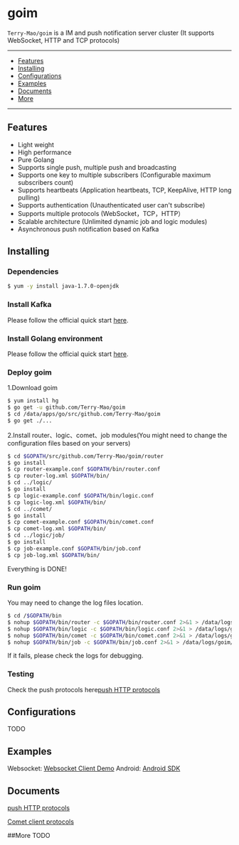 goim
==============
`Terry-Mao/goim` is a IM and push notification server cluster (It supports WebSocket, HTTP and TCP protocols)

---------------------------------------
  * [Features](#features)
  * [Installing](#installing)
  * [Configurations](#configurations)
  * [Examples](#examples)
  * [Documents](#documents)
  * [More](#more)

---------------------------------------

## Features
 * Light weight
 * High performance
 * Pure Golang
 * Supports single push, multiple push and broadcasting
 * Supports one key to multiple subscribers (Configurable maximum subscribers count)
 * Supports heartbeats (Application heartbeats, TCP, KeepAlive, HTTP long pulling)
 * Supports authentication (Unauthenticated user can't subscribe)
 * Supports multiple protocols (WebSocket，TCP，HTTP）
 * Scalable architecture (Unlimited dynamic job and logic modules)
 * Asynchronous push notification based on Kafka

## Installing
### Dependencies
```sh
$ yum -y install java-1.7.0-openjdk
```

### Install Kafka

Please follow the official quick start [here](http://kafka.apache.org/documentation.html#quickstart).

### Install Golang environment

Please follow the official quick start [here](https://golang.org/doc/install).

### Deploy goim
1.Download goim
```sh
$ yum install hg
$ go get -u github.com/Terry-Mao/goim
$ cd /data/apps/go/src/github.com/Terry-Mao/goim
$ go get ./...
```

2.Install router、logic、comet、job modules(You might need to change the configuration files based on your servers)
```sh
$ cd $GOPATH/src/github.com/Terry-Mao/goim/router
$ go install
$ cp router-example.conf $GOPATH/bin/router.conf
$ cp router-log.xml $GOPATH/bin/
$ cd ../logic/
$ go install
$ cp logic-example.conf $GOPATH/bin/logic.conf
$ cp logic-log.xml $GOPATH/bin/
$ cd ../comet/
$ go install
$ cp comet-example.conf $GOPATH/bin/comet.conf
$ cp comet-log.xml $GOPATH/bin/
$ cd ../logic/job/
$ go install
$ cp job-example.conf $GOPATH/bin/job.conf
$ cp job-log.xml $GOPATH/bin/
```

Everything is DONE!

### Run goim
You may need to change the log files location.
```sh
$ cd /$GOPATH/bin
$ nohup $GOPATH/bin/router -c $GOPATH/bin/router.conf 2>&1 > /data/logs/goim/panic-router.log &
$ nohup $GOPATH/bin/logic -c $GOPATH/bin/logic.conf 2>&1 > /data/logs/goim/panic-logic.log &
$ nohup $GOPATH/bin/comet -c $GOPATH/bin/comet.conf 2>&1 > /data/logs/goim/panic-comet.log &
$ nohup $GOPATH/bin/job -c $GOPATH/bin/job.conf 2>&1 > /data/logs/goim/panic-job.log &
```

If it fails, please check the logs for debugging.

### Testing

Check the push protocols here[push HTTP protocols](./doc/push.md)

## Configurations
TODO

## Examples
Websocket: [Websocket Client Demo](https://github.com/Terry-Mao/goim/tree/master/examples/javascript)
Android: [Android SDK](https://github.com/roamdy/goim-sdk)

## Documents
[push HTTP protocols](./doc/en/push.md)

[Comet client protocols](./doc/en/proto.md)

##More
TODO
